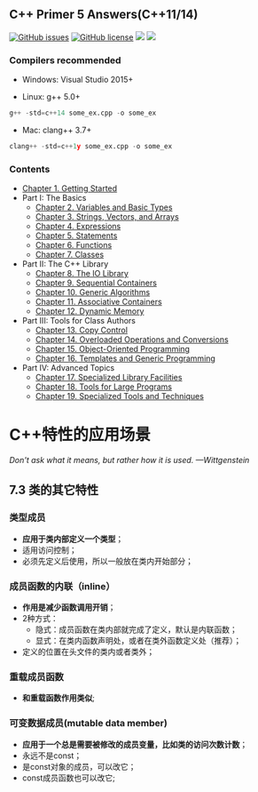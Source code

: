 ## C++ Primer 5 Answers(C++11/14)

[![GitHub issues](https://img.shields.io/github/issues/Mooophy/Cpp-Primer.svg)](https://github.com/Mooophy/Cpp-Primer/issues)
[![GitHub license](https://img.shields.io/badge/license-CC0-blue.svg)](https://raw.githubusercontent.com/Mooophy/Cpp-Primer/master/LICENSE)
[![](https://img.shields.io/badge/%E4%B8%AD%E6%96%87-%E8%AE%A8%E8%AE%BA%E5%8C%BA-yellowgreen.svg)](https://github.com/ReadingLab/Discussion-for-Cpp)
[![](https://img.shields.io/badge/douban-%E5%B0%8F%E7%BB%84-green.svg)](http://www.douban.com/group/532124/)

### Compilers recommended
 * Windows: Visual Studio 2015+ 
 
 * Linux: g++ 5.0+     
```python
g++ -std=c++14 some_ex.cpp -o some_ex
```
 
 * Mac: clang++ 3.7+
```python
clang++ -std=c++1y some_ex.cpp -o some_ex
```

### Contents

- [Chapter 1. Getting Started](ch01/README.md)
- Part I: The Basics
  - [Chapter 2. Variables and Basic Types](ch02/README.md)
  - [Chapter 3. Strings, Vectors, and Arrays](ch03/README.md)
  - [Chapter 4. Expressions](ch04/README.md)
  - [Chapter 5. Statements](ch05/README.md)
  - [Chapter 6. Functions](ch06/README.md)
  - [Chapter 7. Classes](ch07/README.md)
- Part II: The C++ Library
  - [Chapter 8. The IO Library](ch08/README.md)
  - [Chapter 9. Sequential Containers](ch09/README.md)
  - [Chapter 10. Generic Algorithms](ch10/README.md)
  - [Chapter 11. Associative Containers](ch11/README.md)
  - [Chapter 12. Dynamic Memory](ch12/README.md)
- Part III: Tools for Class Authors
  - [Chapter 13. Copy Control](ch13/README.md)
  - [Chapter 14. Overloaded Operations and Conversions](ch14/README.md)
  - [Chapter 15. Object-Oriented Programming](ch15/README.md)
  - [Chapter 16. Templates and Generic Programming](ch16)
- Part IV:  Advanced Topics
  - [Chapter 17. Specialized Library Facilities](ch17)
  - [Chapter 18. Tools for Large Programs](ch18)
  - [Chapter 19. Specialized Tools and Techniques](ch19)
  
  
# C++特性的应用场景
*Don't ask what it means, but rather how it is used. —Wittgenstein*

## 7.3 类的其它特性
### 类型成员
  * **应用于类内部定义一个类型**；
  * 适用访问控制；
  * 必须先定义后使用，所以一般放在类内开始部分；

### 成员函数的内联（inline）
  * **作用是减少函数调用开销**；
  * 2种方式：
    * 隐式：成员函数在类内部就完成了定义，默认是内联函数；
    * 显式：在类内函数声明处，或者在类外函数定义处（推荐）；
  * 定义的位置在头文件的类内或者类外；

### 重载成员函数
  * **和重载函数作用类似**;

### 可变数据成员(mutable data member)
  * **应用于一个总是需要被修改的成员变量，比如类的访问次数计数**；
  * 永远不是const；
  * 是const对象的成员，可以改它；
  * const成员函数也可以改它;
